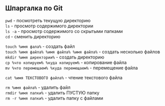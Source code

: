 ## Шпаргалка по Git

`pwd` - посмотреть текущую директорию <br>
`ls` - просмотр содержимого директории <br>
`ls -a` - просмотр содержимого со скрытыми папками <br>
`cd` - сменить директорию<br>

`touch %имя фала%`  - создать файл<br>
`touch %имя файла% %имя файла% %имя файла%` - создать несколько файлов<br>
`mkdir %имя директории%` - создать директорию<br>
`cp %что копируем% %куда копируем%` - копирование файла<br>
`mv %что перемещаем% %куда перемещаем%` - перемещение файла<br>

`cat %имя ТЕКСТОВОГО файла%` - чтение текстового файла<br>

`rm %имя файла%` - удалить файл<br>
`rmdir %имя папки%` - удалить ПУСТУЮ папку<br>
`rm -r %имя папки%` - удалить папку с файлами<br>